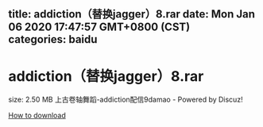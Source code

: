 
title: addiction（替换jagger）8.rar
date: Mon Jan 06 2020 17:47:57 GMT+0800 (CST)    
categories: baidu
---

# addiction（替换jagger）8.rar
size: 2.50 MB
 上古卷轴舞蹈-addiction配信9damao - Powered by Discuz!
 

[How to download](https://bpcam.bemobtrk.com/go/2ceec3aa-1ca2-46d6-b9ff-aaa5c184517c?jno=4227)